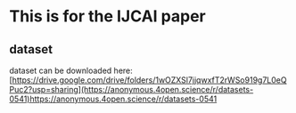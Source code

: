 # This is for the IJCAI paper

## dataset 

dataset can be downloaded here: [https://drive.google.com/drive/folders/1wOZXSl7jjqwxfT2rWSo919g7L0eQPuc2?usp=sharing](https://anonymous.4open.science/r/datasets-0541)https://anonymous.4open.science/r/datasets-0541

